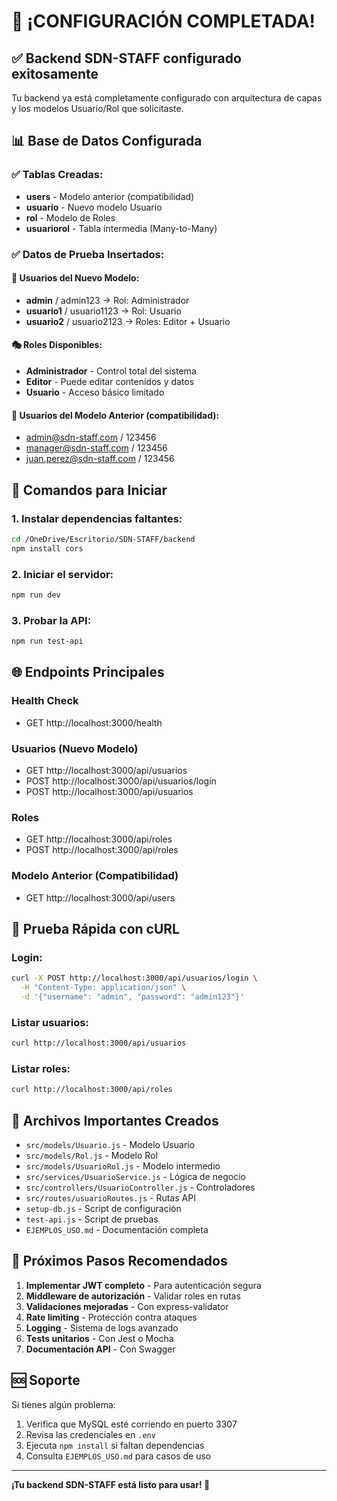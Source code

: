 # 🎉 ¡CONFIGURACIÓN COMPLETADA!

## ✅ Backend SDN-STAFF configurado exitosamente

Tu backend ya está completamente configurado con arquitectura de capas y los modelos Usuario/Rol que solicitaste.

## 📊 Base de Datos Configurada

### ✅ Tablas Creadas:
- **users** - Modelo anterior (compatibilidad)
- **usuario** - Nuevo modelo Usuario
- **rol** - Modelo de Roles
- **usuariorol** - Tabla intermedia (Many-to-Many)

### ✅ Datos de Prueba Insertados:

#### 🔐 Usuarios del Nuevo Modelo:
- **admin** / admin123 → Rol: Administrador
- **usuario1** / usuario1123 → Rol: Usuario
- **usuario2** / usuario2123 → Roles: Editor + Usuario

#### 🎭 Roles Disponibles:
- **Administrador** - Control total del sistema
- **Editor** - Puede editar contenidos y datos
- **Usuario** - Acceso básico limitado

#### 👥 Usuarios del Modelo Anterior (compatibilidad):
- admin@sdn-staff.com / 123456
- manager@sdn-staff.com / 123456
- juan.perez@sdn-staff.com / 123456

## 🚀 Comandos para Iniciar

### 1. Instalar dependencias faltantes:
```bash
cd /OneDrive/Escritorio/SDN-STAFF/backend
npm install cors
```

### 2. Iniciar el servidor:
```bash
npm run dev
```

### 3. Probar la API:
```bash
npm run test-api
```

## 🌐 Endpoints Principales

### Health Check
- GET http://localhost:3000/health

### Usuarios (Nuevo Modelo)
- GET http://localhost:3000/api/usuarios
- POST http://localhost:3000/api/usuarios/login
- POST http://localhost:3000/api/usuarios

### Roles
- GET http://localhost:3000/api/roles
- POST http://localhost:3000/api/roles

### Modelo Anterior (Compatibilidad)
- GET http://localhost:3000/api/users

## 🧪 Prueba Rápida con cURL

### Login:
```bash
curl -X POST http://localhost:3000/api/usuarios/login \
  -H "Content-Type: application/json" \
  -d '{"username": "admin", "password": "admin123"}'
```

### Listar usuarios:
```bash
curl http://localhost:3000/api/usuarios
```

### Listar roles:
```bash
curl http://localhost:3000/api/roles
```

## 📁 Archivos Importantes Creados

- `src/models/Usuario.js` - Modelo Usuario
- `src/models/Rol.js` - Modelo Rol  
- `src/models/UsuarioRol.js` - Modelo intermedio
- `src/services/UsuarioService.js` - Lógica de negocio
- `src/controllers/UsuarioController.js` - Controladores
- `src/routes/usuarioRoutes.js` - Rutas API
- `setup-db.js` - Script de configuración
- `test-api.js` - Script de pruebas
- `EJEMPLOS_USO.md` - Documentación completa

## 🎯 Próximos Pasos Recomendados

1. **Implementar JWT completo** - Para autenticación segura
2. **Middleware de autorización** - Validar roles en rutas
3. **Validaciones mejoradas** - Con express-validator
4. **Rate limiting** - Protección contra ataques
5. **Logging** - Sistema de logs avanzado
6. **Tests unitarios** - Con Jest o Mocha
7. **Documentación API** - Con Swagger

## 🆘 Soporte

Si tienes algún problema:
1. Verifica que MySQL esté corriendo en puerto 3307
2. Revisa las credenciales en `.env`
3. Ejecuta `npm install` si faltan dependencias
4. Consulta `EJEMPLOS_USO.md` para casos de uso

---
**¡Tu backend SDN-STAFF está listo para usar! 🚀**
